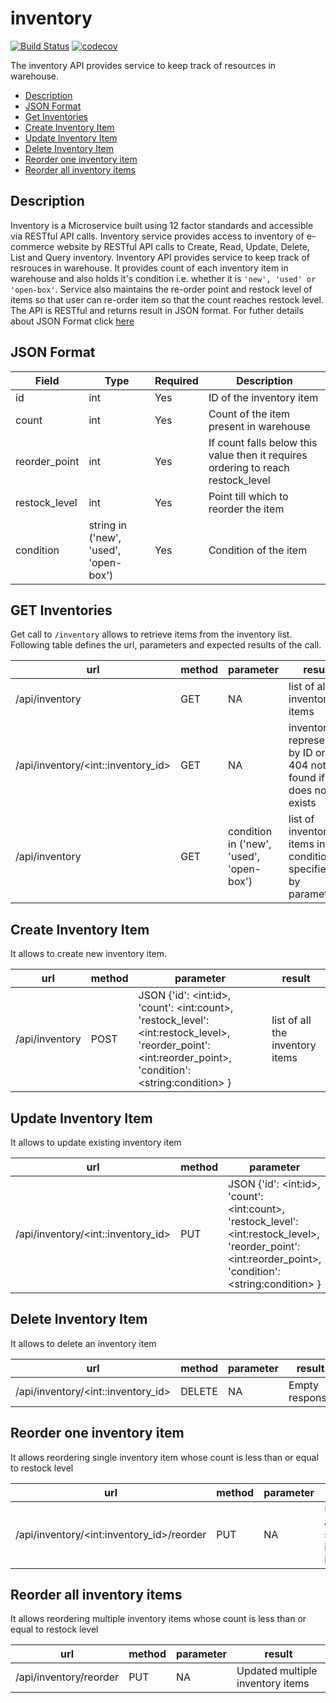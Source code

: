 # inventory
[![Build Status](https://travis-ci.org/inventory-squad-f18/inventory.svg?branch=master)](https://travis-ci.org/inventory-squad-f18/inventory)
[![codecov](https://codecov.io/gh/inventory-squad-f18/inventory/branch/master/graph/badge.svg)](https://codecov.io/gh/inventory-squad-f18/inventory)

The inventory API provides service to keep track of resources in warehouse.

* [Description](#description)
* [JSON Format](#json-format)
* [Get Inventories](#get-inventories)
* [Create Inventory Item](#create-inventory-item)
* [Update Inventory Item](#update-inventory-item)
* [Delete Inventory Item](#delete-inventory-item)
* [Reorder one inventory item](#reorder-one-inventory-item)
* [Reorder all inventory items](#reorder-all-inventory-items)

## Description
Inventory is a Microservice built using 12 factor standards and accessible via RESTful API calls. Inventory service provides access to inventory of e-commerce website by RESTful API calls to Create, Read, Update, Delete, List and Query inventory.
Inventory API provides service to keep track of resrouces in warehouse. It provides count of each inventory item in warehouse and also holds it's condition i.e. whether it is `'new', 'used' or 'open-box'`. Service also maintains the re-order point and restock level of items so that user can re-order item so that the count reaches restock level.
The API is RESTful and returns result in JSON format. For futher details about JSON Format click [here](#json-format)

## JSON Format
| Field | Type | Required | Description |
|-------|------|----------|-------------|
| id | int | Yes | ID of the inventory item |
| count | int | Yes | Count of the item present in warehouse |
| reorder_point | int | Yes | If count falls below this value then it requires ordering to reach restock_level |
| restock_level | int | Yes | Point till which to reorder the item |
| condition | string in ('new', 'used', 'open-box') | Yes | Condition of the item |

## GET Inventories
Get call to `/inventory` allows to retrieve items from the inventory list. Following table defines the url, parameters and expected results of the call.

| url | method | parameter | result |
|-----|--------|-----------|--------|
| /api/inventory | GET | NA | list of all the inventory items |
| /api/inventory/\<int::inventory_id> | GET | NA | inventory represented by ID or 404 not found if it does not exists |
| /api/inventory | GET | condition in ('new', 'used', 'open-box') | list of inventory items in condition specified by parameter |

## Create Inventory Item
It allows to create new inventory item.

| url | method | parameter | result |
|-----|--------|-----------|--------|
| /api/inventory | POST | JSON {'id': \<int:id>, 'count': \<int:count>, 'restock_level': \<int:restock_level>, 'reorder_point': \<int:reorder_point>, 'condition': \<string:condition> } | list of all the inventory items |

## Update Inventory Item
It allows to update existing inventory item

| url | method | parameter | result |
|-----|--------|-----------|--------|
| /api/inventory/\<int::inventory_id> | PUT | JSON {'id': \<int:id>, 'count': \<int:count>, 'restock_level': \<int:restock_level>, 'reorder_point': \<int:reorder_point>, 'condition': \<string:condition> } | Updated inventory item |

## Delete Inventory Item
It allows to delete an inventory item

| url | method | parameter | result |
|-----|--------|-----------|--------|
| /api/inventory/\<int::inventory_id> | DELETE | NA | Empty response |


## Reorder one inventory item
It allows reordering single inventory item whose count is less than or equal to restock level

| url | method | parameter | result |
|-----|--------|-----------|--------|
| /api/inventory/\<int:inventory_id>/reorder | PUT | NA | Updated a specified inventory item |

## Reorder all inventory items
It allows reordering multiple inventory items whose count is less than or equal to restock level

| url | method | parameter | result |
|-----|--------|-----------|--------|
| /api/inventory/reorder | PUT | NA | Updated multiple inventory items |
